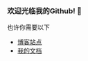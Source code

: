 ### 欢迎光临我的Github! 👋 

也许你需要以下
- <a href="https://inadios.cn">博客站点</a>
- <a href="https://docbase.inadios.cn/#/">我的文档</a>
